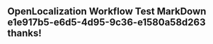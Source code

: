 <properties
ms.topic="hero-topic"
ms.test1="hero-topic"
ms.test2="test"/>


## OpenLocalization Workflow Test MarkDown e1e917b5-e6d5-4d95-9c36-e1580a58d263 thanks!



<!--HONumber=Jul16_HO2-->


